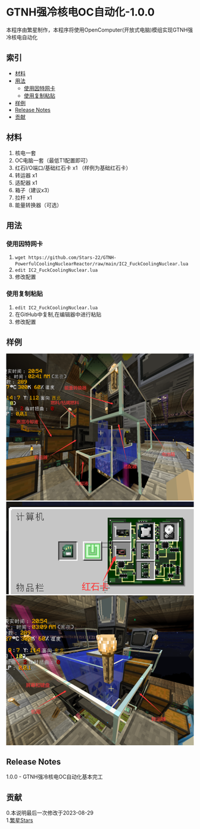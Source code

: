 # GTNH强冷核电OC自动化-1.0.0

本程序由繁星制作，本程序将使用OpenComputer(开放式电脑)模组实现GTNH强冷核电自动化

## 索引

- [材料](#材料)
- [用法](#用法)
	- [使用因特网卡](#使用因特网卡)
	- [使用复制粘贴](#使用复制粘贴)
- [样例](#样例)
- [Release Notes](#release-notes)
- [贡献](#贡献)

## 材料

1. 核电一套<br>
2. OC电脑一套（最低T1配置即可）<br>
3. 红石I/O端口/基础红石卡 x1 （样例为基础红石卡）<br>
4. 转运器 x1<br>
5. 适配器 x1<br>
6. 箱子（建议x3）<br>
7. 拉杆 x1<br>
8. 能量转换器（可选）

## 用法

### 使用因特网卡

1. ```wget https://github.com/Stars-22/GTNH-PowerfulCoolingNuclearReactor/raw/main/IC2_FuckCoolingNuclear.lua```<br>
2. ```edit IC2_FuckCoolingNuclear.lua```<br>
3. 修改配置

### 使用复制粘贴

1. ```edit IC2_FuckCoolingNuclear.lua```<br>
2. 在GitHub中复制,在编辑器中进行粘贴<br>
3. 修改配置

## 样例
![](https://github.com/Stars-22/GTNH-PowerfulCoolingNuclearReactor/blob/main/picture/1.png?raw=true)
![](https://github.com/Stars-22/GTNH-PowerfulCoolingNuclearReactor/blob/main/picture/2.png?raw=true)
![](https://github.com/Stars-22/GTNH-PowerfulCoolingNuclearReactor/blob/main/picture/3.png?raw=true)
## Release Notes

1.0.0 - GTNH强冷核电OC自动化基本完工

## 贡献
0.本说明最后一次修改于2023-08-29<br>
1.[繁星Stars](https://github.com/Stars-22 "https://github.com/Stars-22")
